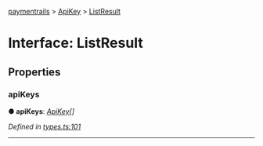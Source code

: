 [paymentrails](../README.md) > [ApiKey](../modules/apikey.md) > [ListResult](../interfaces/apikey.listresult.md)



# Interface: ListResult


## Properties
<a id="apikeys"></a>

###  apiKeys

**●  apiKeys**:  *[ApiKey](apikey.apikey-1.md)[]* 

*Defined in [types.ts:101](https://github.com/PaymentRails/javascript-sdk/blob/9b4ee77/lib/types.ts#L101)*





___


